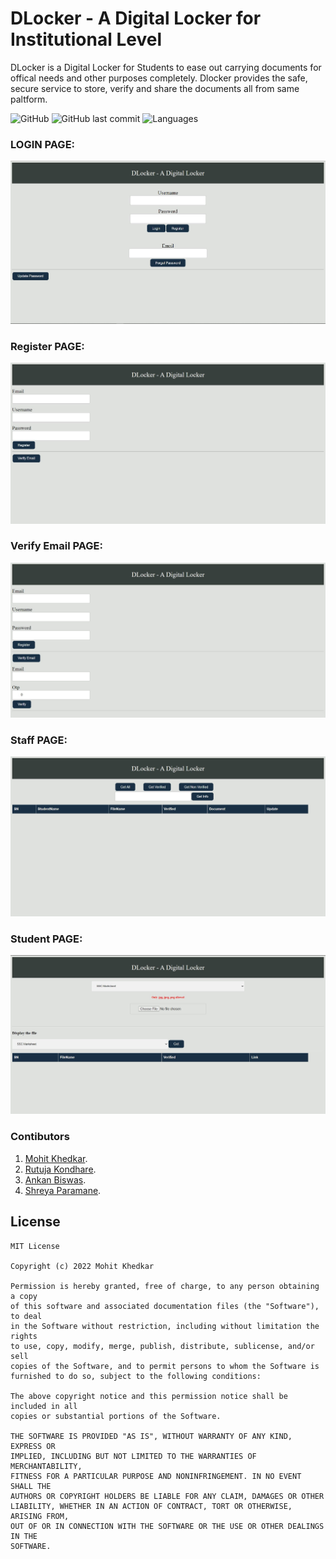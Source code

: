 # DLocker - A Digital Locker for Institutional Level 
DLocker is a Digital Locker for Students to ease out carrying documents for offical needs and other purposes completely. Dlocker provides the safe, secure service to store, verify and share the documents all from same paltform.

![GitHub](https://img.shields.io/github/license/mohitkhedkar/DLocker?style=for-the-badge&color=orange)
![GitHub last commit](https://img.shields.io/github/last-commit/mohitkhedkar/DLocker?style=for-the-badge&color=mediumgreen)
![Languages](https://img.shields.io/github/languages/count/mohitkhedkar/DLocker?style=for-the-badge)

### LOGIN PAGE: 
![](https://github.com/mohitkhedkar/DLocker/blob/master/screenshots/login.JPG)

### Register PAGE: 
![](https://github.com/mohitkhedkar/DLocker/blob/master/screenshots/register.JPG)

### Verify Email PAGE: 
![](https://github.com/mohitkhedkar/DLocker/blob/master/screenshots/verify-email.JPG)

### Staff PAGE: 
![](https://github.com/mohitkhedkar/DLocker/blob/master/screenshots/staff.JPG)

### Student PAGE: 
![](https://github.com/mohitkhedkar/DLocker/blob/master/screenshots/student.JPG)


### Contibutors
1. [Mohit Khedkar](https://github.com/mohitkhedkar).
2. [Rutuja Kondhare](https://github.com/rutujak11).
3. [Ankan Biswas](https://github.com/mohitkhedkar/DLocker).
4. [Shreya Paramane](https://github.com/ShreyaParamne).



## License 
```
MIT License

Copyright (c) 2022 Mohit Khedkar

Permission is hereby granted, free of charge, to any person obtaining a copy
of this software and associated documentation files (the "Software"), to deal
in the Software without restriction, including without limitation the rights
to use, copy, modify, merge, publish, distribute, sublicense, and/or sell
copies of the Software, and to permit persons to whom the Software is
furnished to do so, subject to the following conditions:

The above copyright notice and this permission notice shall be included in all
copies or substantial portions of the Software.

THE SOFTWARE IS PROVIDED "AS IS", WITHOUT WARRANTY OF ANY KIND, EXPRESS OR
IMPLIED, INCLUDING BUT NOT LIMITED TO THE WARRANTIES OF MERCHANTABILITY,
FITNESS FOR A PARTICULAR PURPOSE AND NONINFRINGEMENT. IN NO EVENT SHALL THE
AUTHORS OR COPYRIGHT HOLDERS BE LIABLE FOR ANY CLAIM, DAMAGES OR OTHER
LIABILITY, WHETHER IN AN ACTION OF CONTRACT, TORT OR OTHERWISE, ARISING FROM,
OUT OF OR IN CONNECTION WITH THE SOFTWARE OR THE USE OR OTHER DEALINGS IN THE
SOFTWARE.
```
